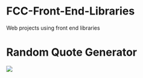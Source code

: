 # FCC-Front-End-Libraries
Web projects using front end libraries

# Random Quote Generator
![](https://0xzaid.github.io/FCC-Front-End-Libraries/random-quote-generator/)
